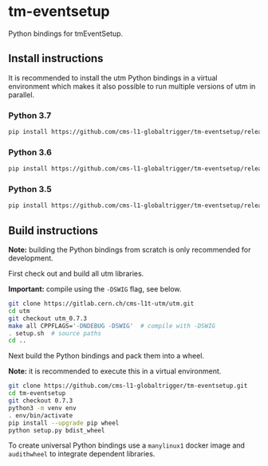 # tm-eventsetup

Python bindings for tmEventSetup.

## Install instructions

It is recommended to install the utm Python bindings in a virtual environment
which makes it also possible to run multiple versions of utm in parallel.

### Python 3.7

```bash
pip install https://github.com/cms-l1-globaltrigger/tm-eventsetup/releases/download/0.7.3/tm_eventsetup-0.7.3-cp37-cp37m-manylinux1_x86_64.whl
```

### Python 3.6

```bash
pip install https://github.com/cms-l1-globaltrigger/tm-eventsetup/releases/download/0.7.3/tm_eventsetup-0.7.3-cp36-cp36m-manylinux1_x86_64.whl
```

### Python 3.5

```bash
pip install https://github.com/cms-l1-globaltrigger/tm-eventsetup/releases/download/0.7.3/tm_eventsetup-0.7.3-cp35-cp35m-manylinux1_x86_64.whl
```

## Build instructions

**Note:** building the Python bindings from scratch is only recommended for 
development.

First check out and build all utm libraries. 

**Important:** compile using the `-DSWIG` flag, see below.

```bash
git clone https://gitlab.cern.ch/cms-l1t-utm/utm.git
cd utm
git checkout utm_0.7.3
make all CPPFLAGS='-DNDEBUG -DSWIG'  # compile with -DSWIG
. setup.sh  # source paths
cd ..
```

Next build the Python bindings and pack them into a wheel.

**Note:** it is recommended to execute this in a virtual environment.

```bash
git clone https://github.com/cms-l1-globaltrigger/tm-eventsetup.git
cd tm-eventsetup
git checkout 0.7.3
python3 -m venv env
. env/bin/activate
pip install --upgrade pip wheel
python setup.py bdist_wheel
```

To create universal Python bindings use a `manylinux1` docker image and `audithwheel` to integrate dependent libraries.
